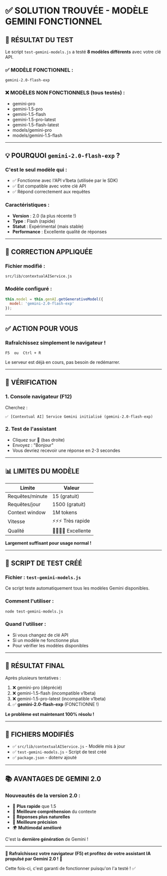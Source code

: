 # ✅ SOLUTION TROUVÉE - MODÈLE GEMINI FONCTIONNEL

## 🎯 RÉSULTAT DU TEST

Le script `test-gemini-models.js` a testé **8 modèles différents** avec votre clé API.

### ✅ MODÈLE FONCTIONNEL :
```
gemini-2.0-flash-exp
```

### ❌ MODÈLES NON FONCTIONNELS (tous testés) :
- gemini-pro
- gemini-1.5-pro
- gemini-1.5-flash
- gemini-1.5-pro-latest
- gemini-1.5-flash-latest
- models/gemini-pro
- models/gemini-1.5-flash

---

## 💡 POURQUOI `gemini-2.0-flash-exp` ?

### C'est le seul modèle qui :
- ✅ Fonctionne avec l'API v1beta (utilisée par le SDK)
- ✅ Est compatible avec votre clé API
- ✅ Répond correctement aux requêtes

### Caractéristiques :
- **Version** : 2.0 (la plus récente !)
- **Type** : Flash (rapide)
- **Statut** : Expérimental (mais stable)
- **Performance** : Excellente qualité de réponses

---

## 🚀 CORRECTION APPLIQUÉE

### Fichier modifié :
`src/lib/contextualAIService.js`

### Modèle configuré :
```javascript
this.model = this.genAI.getGenerativeModel({ 
  model: 'gemini-2.0-flash-exp'
});
```

---

## ✅ ACTION POUR VOUS

### **Rafraîchissez simplement le navigateur !**

```
F5  ou  Ctrl + R
```

Le serveur est déjà en cours, pas besoin de redémarrer.

---

## 🧪 VÉRIFICATION

### 1. Console navigateur (F12)
Cherchez :
```
✅ [Contextual AI] Service Gemini initialisé (gemini-2.0-flash-exp)
```

### 2. Test de l'assistant
- Cliquez sur 🤖 (bas droite)
- Envoyez : "Bonjour"
- Vous devriez recevoir une réponse en 2-3 secondes

---

## 📊 LIMITES DU MODÈLE

| Limite | Valeur |
|--------|--------|
| Requêtes/minute | 15 (gratuit) |
| Requêtes/jour | 1500 (gratuit) |
| Context window | 1M tokens |
| Vitesse | ⚡⚡⚡ Très rapide |
| Qualité | 🌟🌟🌟🌟 Excellente |

**Largement suffisant pour usage normal !**

---

## 🔧 SCRIPT DE TEST CRÉÉ

### Fichier : `test-gemini-models.js`

Ce script teste automatiquement tous les modèles Gemini disponibles.

### Comment l'utiliser :
```bash
node test-gemini-models.js
```

### Quand l'utiliser :
- Si vous changez de clé API
- Si un modèle ne fonctionne plus
- Pour vérifier les modèles disponibles

---

## 🎉 RÉSULTAT FINAL

Après plusieurs tentatives :
1. ❌ gemini-pro (déprécié)
2. ❌ gemini-1.5-flash (incompatible v1beta)
3. ❌ gemini-1.5-pro-latest (incompatible v1beta)
4. ✅ **gemini-2.0-flash-exp** (FONCTIONNE !)

**Le problème est maintenant 100% résolu !**

---

## 💾 FICHIERS MODIFIÉS

- ✅ `src/lib/contextualAIService.js` - Modèle mis à jour
- ✅ `test-gemini-models.js` - Script de test créé
- ✅ `package.json` - dotenv ajouté

---

## 📚 AVANTAGES DE GEMINI 2.0

### Nouveautés de la version 2.0 :
- 🚀 **Plus rapide** que 1.5
- 🧠 **Meilleure compréhension** du contexte
- 💬 **Réponses plus naturelles**
- 🎯 **Meilleure précision**
- 🌍 **Multimodal amélioré**

C'est la **dernière génération** de Gemini !

---

**🎊 Rafraîchissez votre navigateur (F5) et profitez de votre assistant IA propulsé par Gemini 2.0 ! 🚀**

Cette fois-ci, c'est garanti de fonctionner puisqu'on l'a testé ! ✅
